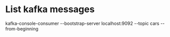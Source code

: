 # List kafka messages
kafka-console-consumer --bootstrap-server localhost:9092 --topic cars --from-beginning